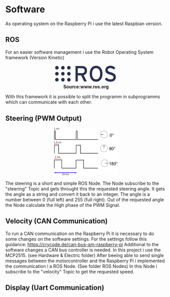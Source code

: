 # Software

As operating system on the Raspberry Pi i use the latest Raspbian version.

## ROS
For an easier software management i use the Robot Operating System framework (Version Kinetic)


<p align="center">
  <img src="/images/rosorg_logo.png" width="200"><br>
  <b>Source:www.ros.org</b>
</p>


With this framework it is possible to split the programm in subprogramms which can communicate with each other.

## Steering (PWM Output)
<p align="center">
  <img width="200" src="images/TiemposServo.png">
</p>

The steering is a short and simple ROS Node. The Node subscribe to the "steering" Topic and gets throught this the requested steering angle.
It gets the angle as a string and convert it back to an integer. The angle is a number between 0 (full left) and 255 (full right).
Out of the requested angle the Node calculate the High phase of the PWM Signal.


## Velocity (CAN Communication)
To run a CAN communication on the Raspberry Pi it is necessary to do some changes on the software settings.
For the settings follow this guidance: https://crycode.de/can-bus-am-raspberry-pi
Additional to the software changes a CAN bus controller is needed. In this project i use the MCP2515. (see Hardware & Electric folder)
After beeing able to send single messages between the motorcontroller and the Raspberry Pi i implemented the communication i a ROS Node. (See folder ROS Nodes)
In this Node i subscribe to the "velocity" Topic to get the requested speed.

## Display (Uart Communication)

